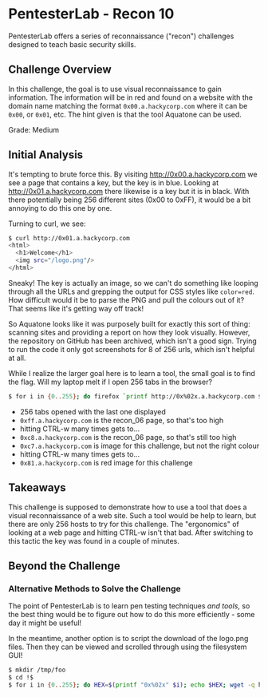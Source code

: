 # PentesterLab - Recon 10

PentesterLab offers a series of reconnaissance ("recon") challenges designed to
teach basic security skills.

## Challenge Overview

In this challenge, the goal is to use visual reconnaissance to gain information.
The information will be in red and found on a website with the domain name
matching the format `0x00.a.hackycorp.com` where it can be `0x00`, or `0x01`,
etc. The hint given is that the tool Aquatone can be used.

Grade: Medium

## Initial Analysis

It's tempting to brute force this. By visiting http://0x00.a.hackycorp.com we
see a page that contains a key, but the key is in blue. Looking at
http://0x01.a.hackycorp.com there likewise is a key but it is in black. With
there potentially being 256 different sites (0x00 to 0xFF), it would be a bit
annoying to do this one by one.

Turning to curl, we see:

```sh
$ curl http://0x01.a.hackycorp.com
<html>
  <h1>Welcome</h1>
  <img src="/logo.png"/>
</html>
```

Sneaky! The key is actually an image, so we can't do something like looping
through all the URLs and grepping the output for CSS styles like `color=red`.
How difficult would it be to parse the PNG and pull the colours out of it? That
seems like it's getting way off track!

So Aquatone looks like it was purposely built for exactly this sort of thing:
scanning sites and providing a report on how they look visually. However, the
repository on GitHub has been archived, which isn't a good sign. Trying to run
the code it only got screenshots for 8 of 256 urls, which isn't helpful at all.

While I realize the larger goal here is to learn a tool, the small goal is to
find the flag. Will my laptop melt if I open 256 tabs in the browser?

```sh
$ for i in {0..255}; do firefox `printf http://0x%02x.a.hackycorp.com $i`; done
```

- 256 tabs opened with the last one displayed
- `0xff.a.hackycorp.com` is the recon_06 page, so that's too high
- hitting CTRL-w many times gets to...
- `0xc8.a.hackycorp.com` is the recon_06 page, so that's still too high
- `0xc7.a.hackycorp.com` is image for this challenge, but not the right colour
- hitting CTRL-w many times gets to...
- `0x81.a.hackycorp.com` is red image for this challenge

## Takeaways

This challenge is supposed to demonstrate how to use a tool that does a visual
reconnaissance of a web site. Such a tool would be help to learn, but there are
only 256 hosts to try for this challenge. The "ergonomics" of looking at a web
page and hitting CTRL-w isn't that bad. After switching to this tactic the key
was found in a couple of minutes.

## Beyond the Challenge

### Alternative Methods to Solve the Challenge

The point of PentesterLab is to learn pen testing techniques _and tools_, so
the best thing would be to figure out how to do this more efficiently - some day
it might be useful!

In the meantime, another option is to script the download of the logo.png files.
Then they can be viewed and scrolled through using the filesystem GUI!

```sh
$ mkdir /tmp/foo
$ cd !$
$ for i in {0..255}; do HEX=$(printf "0x%02x" $i); echo $HEX; wget -q http://$HEX.a.hackycorp.com/logo.png -O $HEX-logo.png; done
```
